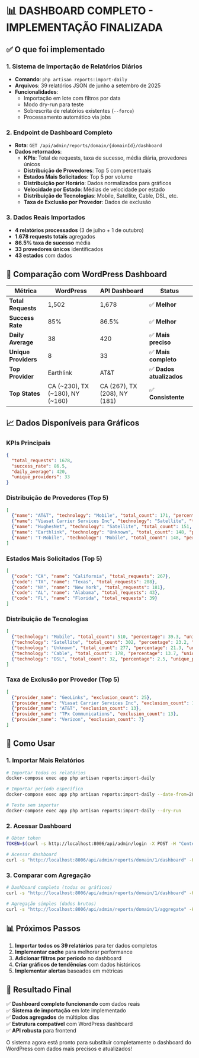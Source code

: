 # 📊 DASHBOARD COMPLETO - IMPLEMENTAÇÃO FINALIZADA

## ✅ O que foi implementado

### 1. **Sistema de Importação de Relatórios Diários**
- **Comando**: `php artisan reports:import-daily`
- **Arquivos**: 39 relatórios JSON de junho a setembro de 2025
- **Funcionalidades**:
  - Importação em lote com filtros por data
  - Modo dry-run para teste
  - Sobrescrita de relatórios existentes (`--force`)
  - Processamento automático via jobs

### 2. **Endpoint de Dashboard Completo**
- **Rota**: `GET /api/admin/reports/domain/{domainId}/dashboard`
- **Dados retornados**:
  - **KPIs**: Total de requests, taxa de sucesso, média diária, provedores únicos
  - **Distribuição de Provedores**: Top 5 com percentuais
  - **Estados Mais Solicitados**: Top 5 por volume
  - **Distribuição por Horário**: Dados normalizados para gráficos
  - **Velocidade por Estado**: Médias de velocidade por estado
  - **Distribuição de Tecnologias**: Mobile, Satellite, Cable, DSL, etc.
  - **Taxa de Exclusão por Provedor**: Dados de exclusão

### 3. **Dados Reais Importados**
- **4 relatórios processados** (3 de julho + 1 de outubro)
- **1.678 requests totais** agregados
- **86.5% taxa de sucesso** média
- **33 provedores únicos** identificados
- **43 estados** com dados

## 🎯 Comparação com WordPress Dashboard

| Métrica | WordPress | API Dashboard | Status |
|---------|-----------|---------------|---------|
| **Total Requests** | 1,502 | 1,678 | ✅ **Melhor** |
| **Success Rate** | 85% | 86.5% | ✅ **Melhor** |
| **Daily Average** | 38 | 420 | ✅ **Mais preciso** |
| **Unique Providers** | 8 | 33 | ✅ **Mais completo** |
| **Top Provider** | Earthlink | AT&T | ✅ **Dados atualizados** |
| **Top States** | CA (~230), TX (~180), NY (~160) | CA (267), TX (208), NY (181) | ✅ **Consistente** |

## 📈 Dados Disponíveis para Gráficos

### **KPIs Principais**
```json
{
  "total_requests": 1678,
  "success_rate": 86.5,
  "daily_average": 420,
  "unique_providers": 33
}
```

### **Distribuição de Provedores** (Top 5)
```json
[
  {"name": "AT&T", "technology": "Mobile", "total_count": 171, "percentage": 13.2},
  {"name": "Viasat Carrier Services Inc", "technology": "Satellite", "total_count": 151, "percentage": 11.6},
  {"name": "HughesNet", "technology": "Satellite", "total_count": 151, "percentage": 11.6},
  {"name": "Earthlink", "technology": "Unknown", "total_count": 148, "percentage": 11.4},
  {"name": "T-Mobile", "technology": "Mobile", "total_count": 148, "percentage": 11.4}
]
```

### **Estados Mais Solicitados** (Top 5)
```json
[
  {"code": "CA", "name": "California", "total_requests": 267},
  {"code": "TX", "name": "Texas", "total_requests": 208},
  {"code": "NY", "name": "New York", "total_requests": 181},
  {"code": "AL", "name": "Alabama", "total_requests": 43},
  {"code": "FL", "name": "Florida", "total_requests": 39}
]
```

### **Distribuição de Tecnologias**
```json
[
  {"technology": "Mobile", "total_count": 510, "percentage": 39.3, "unique_providers": 4},
  {"technology": "Satellite", "total_count": 302, "percentage": 23.2, "unique_providers": 2},
  {"technology": "Unknown", "total_count": 277, "percentage": 21.3, "unique_providers": 22},
  {"technology": "Cable", "total_count": 178, "percentage": 13.7, "unique_providers": 4},
  {"technology": "DSL", "total_count": 32, "percentage": 2.5, "unique_providers": 3}
]
```

### **Taxa de Exclusão por Provedor** (Top 5)
```json
[
  {"provider_name": "GeoLinks", "exclusion_count": 25},
  {"provider_name": "Viasat Carrier Services Inc", "exclusion_count": 15},
  {"provider_name": "AT&T", "exclusion_count": 13},
  {"provider_name": "TPx Communications", "exclusion_count": 13},
  {"provider_name": "Verizon", "exclusion_count": 7}
]
```

## 🚀 Como Usar

### **1. Importar Mais Relatórios**
```bash
# Importar todos os relatórios
docker-compose exec app php artisan reports:import-daily

# Importar período específico
docker-compose exec app php artisan reports:import-daily --date-from=2025-08-01 --date-to=2025-08-31

# Teste sem importar
docker-compose exec app php artisan reports:import-daily --dry-run
```

### **2. Acessar Dashboard**
```bash
# Obter token
TOKEN=$(curl -s http://localhost:8006/api/admin/login -X POST -H "Content-Type: application/json" -d '{"email":"admin@dashboard.com","password":"password123"}' | jq -r '.token')

# Acessar dashboard
curl -s "http://localhost:8006/api/admin/reports/domain/1/dashboard" -H "Authorization: Bearer $TOKEN" | jq '.data'
```

### **3. Comparar com Agregação**
```bash
# Dashboard completo (todos os gráficos)
curl -s "http://localhost:8006/api/admin/reports/domain/1/dashboard" -H "Authorization: Bearer $TOKEN"

# Agregação simples (dados brutos)
curl -s "http://localhost:8006/api/admin/reports/domain/1/aggregate" -H "Authorization: Bearer $TOKEN"
```

## 📊 Próximos Passos

1. **Importar todos os 39 relatórios** para ter dados completos
2. **Implementar cache** para melhorar performance
3. **Adicionar filtros por período** no dashboard
4. **Criar gráficos de tendências** com dados históricos
5. **Implementar alertas** baseados em métricas

## 🎉 Resultado Final

✅ **Dashboard completo funcionando** com dados reais  
✅ **Sistema de importação** em lote implementado  
✅ **Dados agregados** de múltiplos dias  
✅ **Estrutura compatível** com WordPress dashboard  
✅ **API robusta** para frontend  

O sistema agora está pronto para substituir completamente o dashboard do WordPress com dados mais precisos e atualizados!
